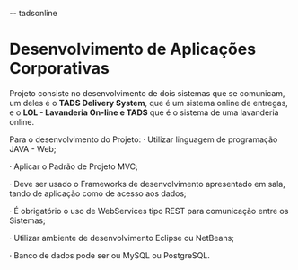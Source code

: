-- tadsonline

# Desenvolvimento de Aplicações Corporativas
Projeto consiste no desenvolvimento de dois sistemas que se comunicam, um deles é o **TADS Delivery System**, que é um sistema online de entregas, e o **LOL - Lavanderia On-line e TADS** que é o sistema de uma lavanderia online.  

Para o desenvolvimento do Projeto:
· Utilizar linguagem de programação JAVA - Web;

· Aplicar o Padrão de Projeto MVC;

· Deve ser usado o Frameworks de desenvolvimento apresentado em sala, tando de aplicação como de acesso aos dados;

· É obrigatório o uso de WebServices tipo REST para comunicação entre os Sistemas;

· Utilizar ambiente de desenvolvimento Eclipse ou NetBeans;

· Banco de dados pode ser ou MySQL ou PostgreSQL.
